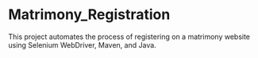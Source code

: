 # Matrimony_Registration
This project automates the process of registering on a matrimony website using Selenium WebDriver, Maven, and Java. 

